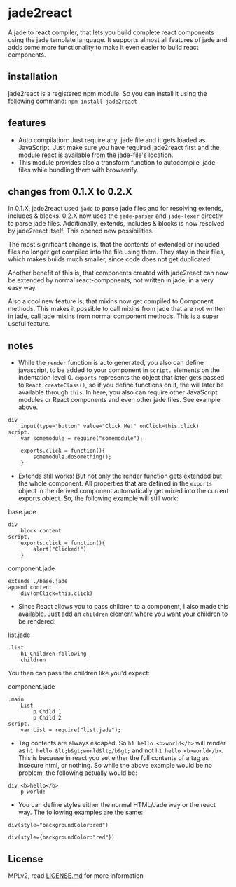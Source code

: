jade2react
==========

A jade to react compiler, that lets you build complete react components using the
jade template language. It supports almost all features of jade and adds some
more functionality to make it even easier to build react components.


installation
------------
jade2react is a registered npm module. So you can install it using the
following command:
`npm install jade2react`

features
--------
- Auto compilation: Just require any .jade file and it gets loaded as
JavaScript. Just make sure you have required jade2react first and the module
react is available from the jade-file's location.
- This module provides also a transform function to autocompile .jade files
while bundling them with browserify.

changes from 0.1.X to 0.2.X
---------------------------
In 0.1.X, jade2react used `jade` to parse jade files and for resolving extends,
includes & blocks. 0.2.X now uses the `jade-parser` and `jade-lexer` directly to
parse jade files. Additionally, extends, includes & blocks is now resolved by
jade2react itself. This opened new possibilities.

The most significant change is, that the contents of extended or included
files no longer get compiled into the file using them. They stay in their files,
which makes builds much smaller, since code does not get duplicated.

Another benefit of this is, that components created with jade2react can now be
extended by normal react-components, not written in jade, in a very easy way.

Also a cool new feature is, that mixins now get compiled to Component methods.
This makes it possible to call mixins from jade that are not written in jade,
call jade mixins from normal component methods. This is a super useful feature.

notes
-----

- While the `render` function is auto generated, you also can define
javascript, to be added to your component in `script.` elements on the indentation
level 0. `exports` represents the object that later gets passed to 
`React.createClass()`, so if you define functions on it, the will later be available
through `this`. In here, you also can require other JavaScript modules or React
components and even other jade files. See example above.

```jade
div
    input(type="button" value="Click Me!" onClick=this.click)
script.
    var somemodule = require("somemodule");

    exports.click = function(){
        somemodule.doSomething();
    }
```
- Extends still works! But not only the render function gets extended but the
whole component. All properties that are defined in the `exports` object in the
derived component automatically get mixed into the current exports object. So,
the following example will still work:

base.jade

```jade
div
    block content
script.
    exports.click = function(){
        alert("Clicked!")
    }
```
    
component.jade

```jade
extends ./base.jade
append content
    div(onClick=this.click)
```

- Since React allows you to pass children to a component, I also made this
available. Just add an `children` element where you want your children to be
rendered:

list.jade

```jade
.list
    h1 Children following
    children
```
You then can pass the children like you'd expect:

component.jade

```jade
.main
    List
        p Child 1
        p Child 2
script.
    var List = require("list.jade");
```

- Tag contents are always escaped. So `h1 hello <b>world</b>` will render as
`h1 hello &lt;b&gt;world&lt;/b&gt;` and not `h1 hello <b>world</b>`. This is
because in react you set either the full contents of a tag as insecure html,
or nothing. So while the above example would be no problem, the following
actually would be:

```jade
div <b>hello</b>
    p world!
```
- You can define styles either the normal HTML/Jade way or the react way. The following
examples are the same:

```jade
div(style="backgroundColor:red")
```
```jade
div(style={backgroundColor:"red"})
```

License
-------

MPLv2, read [LICENSE.md](./LICENSE.md) for more information
